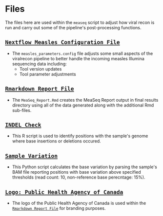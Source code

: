 # Files

The files here are used within the `measeq` script to adjust how viral recon is run and carry out some of the pipeline's post-processing functions.

## [`Nextflow Measles Configuration File`](measles_parameters.config)

- The `measles_parameters.config` file adjusts some small aspects of the viralrecon pipeline to better handle the incoming measles Illumina sequencing data including:
  - Tool version updates
  - Tool parameter adjustments

## [`Rmarkdown Report File`](MeaSeq_Report.Rmd)

- The `MeaSeq_Report.Rmd` creates the MeaSeq Report output in final results directory using all of the data generated along with the additional Rmd sub-files.

## [`INDEL Check`](identify_indels.R)

- This R script is used to identify positions with the sample's genome where base insertions or deletions occured.

## [`Sample Variation`](calc_bam_variation.py)

- This Python script calculates the base variation by parsing the sample's BAM file reporting positions with base variation above specified thresholds (read count: 10, non-reference base perecntage: 15%).

## [`Logo: Public Health Agency of Canada`](phac.svg)

- The logo of the Public Health Agency of Canada is used within the [`Rmarkdown Report File`](Run_Report.Rmd) for branding purposes.
